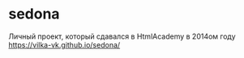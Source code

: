 # sedona
Личный проект, который сдавался в HtmlAcademy в 2014ом году
https://vilka-vk.github.io/sedona/
